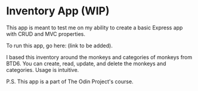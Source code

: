 # Inventory App (WIP)
This app is meant to test me on my ability to create a basic Express app with CRUD and MVC properties.

To run this app, go here: (link to be added).

I based this inventory around the monkeys and categories of monkeys from BTD6. You can create, read, update, and delete the monkeys and categories. Usage is intuitive.

P.S. This app is a part of The Odin Project's course.
